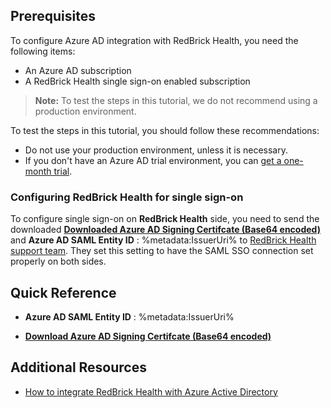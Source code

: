 ## Prerequisites

To configure Azure AD integration with RedBrick Health, you need the following items:

- An Azure AD subscription
- A RedBrick Health single sign-on enabled subscription

> **Note:**
> To test the steps in this tutorial, we do not recommend using a production environment.

To test the steps in this tutorial, you should follow these recommendations:

- Do not use your production environment, unless it is necessary.
- If you don't have an Azure AD trial environment, you can [get a one-month trial](https://azure.microsoft.com/pricing/free-trial/).

### Configuring RedBrick Health for single sign-on

To configure single sign-on on **RedBrick Health** side, you need to send the downloaded **[Downloaded Azure AD Signing Certifcate (Base64 encoded)](%metadata:certificateDownloadBase64Url%)** and **Azure AD SAML Entity ID** : %metadata:IssuerUri% to [RedBrick Health support team](https://home.redbrickhealth.com/contact/). They set this setting to have the SAML SSO connection set properly on both sides.

## Quick Reference

* **Azure AD SAML Entity ID** : %metadata:IssuerUri%

* **[Download Azure AD Signing Certifcate (Base64 encoded)](%metadata:certificateDownloadBase64Url%)**

## Additional Resources

* [How to integrate RedBrick Health with Azure Active Directory](https://docs.microsoft.com/azure/active-directory/active-directory-saas-redbrickhealth-tutorial)
